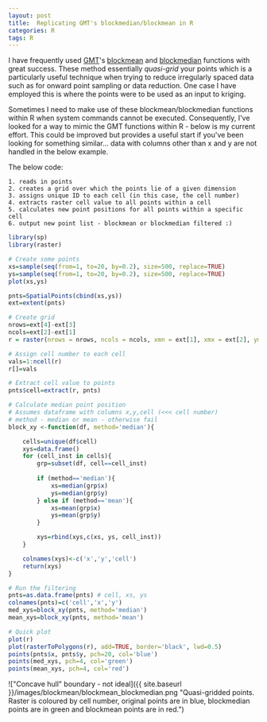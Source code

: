 ```yaml
---
layout: post
title:  Replicating GMT's blockmedian/blockmean in R
categories: R
tags: R 
---
```


I have frequently used [GMT](https://www.soest.hawaii.edu/gmt/)'s [blockmean](http://gmt.soest.hawaii.edu/doc/latest/blockmean.html) and [blockmedian](http://gmt.soest.hawaii.edu/doc/5.3.2/blockmedian.html) functions with great success. These method essentially *quasi-grid* your points which is a particularly useful technique when trying to reduce irregularly spaced data such as for onward point sampling or data reduction. One case I have employed this is where the points were to be used as an input to kriging.

Sometimes I need to make use of these blockmean/blockmedian functions within R when system commands cannot be executed. Consequently, I've looked for a way to mimic the GMT functions within R - below is my current effort. This could be improved but provides a useful start if you've been looking for something similar... data with columns other than x and y are not handled in the below example.

The below code:

	1. reads in points
	2. creates a grid over which the points lie of a given dimension
	3. assigns unique ID to each cell (in this case, the cell number)
	4. extracts raster cell value to all points within a cell
	5. calculates new point positions for all points within a specific cell
	6. output new point list - blockmean or blockmedian filtered :)

```R
library(sp)
library(raster)

# Create some points
xs=sample(seq(from=1, to=20, by=0.2), size=500, replace=TRUE)
ys=sample(seq(from=1, to=20, by=0.2), size=500, replace=TRUE)
plot(xs,ys)

pnts=SpatialPoints(cbind(xs,ys))
ext=extent(pnts)

# Create grid
nrows=ext[4]-ext[3]
ncols=ext[2]-ext[1]
r = raster(nrows = nrows, ncols = ncols, xmn = ext[1], xmx = ext[2], ymn = ext[3], ymx = ext[4])

# Assign cell number to each cell
vals=1:ncell(r)
r[]=vals

# Extract cell value to points
pnts$cell=extract(r, pnts)

# Calculate median point position
# Assumes dataframe with columns x,y,cell (<<< cell number)
# method - median or mean - otherwise fail
block_xy <-function(df, method='median'){

	cells=unique(df$cell)
	xys=data.frame()
	for (cell_inst in cells){
		grp=subset(df, cell==cell_inst)
		
		if (method=='median'){	
			xs=median(grp$x)
			ys=median(grp$y)
		} else if (method=='mean'){	
			xs=mean(grp$x)
			ys=mean(grp$y)
		}

		xys=rbind(xys,c(xs, ys, cell_inst))
	}

	colnames(xys)<-c('x','y','cell')
	return(xys)
}

# Run the filtering
pnts=as.data.frame(pnts) # cell, xs, ys
colnames(pnts)=c('cell','x','y')
med_xys=block_xy(pnts, method='median')
mean_xys=block_xy(pnts, method='mean')

# Quick plot
plot(r)
plot(rasterToPolygons(r), add=TRUE, border='black', lwd=0.5)
points(pnts$x, pnts$y, pch=20, col='blue')
points(med_xys, pch=4, col='green')
points(mean_xys, pch=4, col='red')
```

!["Concave hull" boundary - not ideal]({{ site.baseurl }}/images/blockmean/blockmean_blockmedian.png "Quasi-gridded points. Raster is coloured by cell number, original points are in blue, blockmedian points are in green and blockmean points are in red.")

